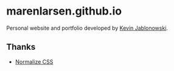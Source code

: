 # marenlarsen.github.io

Personal website and portfolio developed by [Kevin Jablonowski](https://katzmeowski.github.io).

## Thanks
- [Normalize CSS](https://github.com/necolas/normalize.css)

